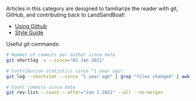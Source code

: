 Articles in this category are designed to familiarize the reader with git, GitHub, and contributing back to LandSandBoat!

* [Using Github](Using-Github)
* [Style Guide](https://github.com/LandSandBoat/server/blob/release/CONTRIBUTING.md#style-guide)

Useful git commands:

```sh
# Number of commits per author since date
git shortlog -s --since="01 Jan 2021"

# Contribution statistics since "1 year ago"
git log --shortstat --since "1 year ago" | grep "files changed" | awk '{files+=$1; inserted+=$4; deleted+=$6} END {print "files changed", files, "lines inserted:", inserted, "lines deleted:", deleted}'

# Count commits since date
git rev-list --count --after="Jan 1 2021" --all --no-merges
```
